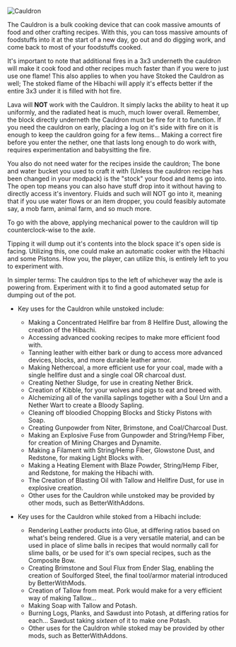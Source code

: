 ![Cauldron](block:betterwithmods:cooking_pot@1)

The Cauldron is a bulk cooking device that can cook massive amounts of food and other crafting recipes. With this, you can toss massive amounts of foodstuffs into it at the start of a new day, go out and do digging work, and come back to most of your foodstuffs cooked.

It's important to note that additional fires in a 3x3 underneth the cauldron will make it cook food and other recipes much faster than if you were to just use one flame! This also applies to when you have Stoked the Cauldron as well; The stoked flame of the Hibachi will apply it's effects better if the entire 3x3 under it is filled with hot fire.

Lava will **NOT** work with the Cauldron. It simply lacks the ability to heat it up uniformly, and the radiated heat is much, much lower overall. Remember, the block directly underneth the Cauldron must be fire for it to function. If you need the cauldron on early, placing a log on it's side with fire on it is enough to keep the cauldron going for a few items... Making a correct fire before you enter the nether, one that lasts long enough to do work with, requires experimentation and babysitting the fire.

You also do not need water for the recipes inside the cauldron; The bone and water bucket you used to craft it with (Unless the cauldron recipe has been changed in your modpack) is the "stock" your food and items go into. The open top means you can also have stuff drop into it without having to directly access it's inventory. Fluids and such will NOT go into it, meaning that if you use water flows or an item dropper, you could feasibly automate say, a mob farm, animal farm, and so much more.

To go with the above, applying mechanical power to the cauldron will tip counterclock-wise to the axle.

Tipping it will dump out it's contents into the block space it's open side is facing. Utilizing this, one could make an automatic cooker with the Hibachi and some Pistons. How you, the player, can utilize this, is entirely left to you to experiment with.

In simpler terms: The cauldron tips to the left of whichever way the axle is powering from. Experiment with it to find a good automated setup for dumping out of the pot.

* Key uses for the Cauldron while unstoked include:
  * Making a Concentrated Hellfire bar from 8 Hellfire Dust, allowing the creation of the Hibachi.
  * Accessing advanced cooking recipes to make more efficient food with.
  * Tanning leather with either bark or dung to access more advanced devices, blocks, and more durable leather armor.
  * Making Nethercoal, a more efficient use for your coal, made with a single hellfire dust and a single coal OR charcoal dust.
  * Creating Nether Sludge, for use in creating Nether Brick.
  * Creation of Kibble, for your wolves and pigs to eat and breed with.
  * Alchemizing all of the vanilla saplings together with a Soul Urn and a Nether Wart to create a Bloody Sapling.
  * Cleaning off bloodied Chopping Blocks and Sticky Pistons with Soap.
  * Creating Gunpowder from Niter, Brimstone, and Coal/Charcoal Dust.
  * Making an Explosive Fuse from Gunpowder and String/Hemp Fiber, for creation of Mining Charges and Dynamite.
  * Making a Filament with String/Hemp Fiber, Glowstone Dust, and Redstone, for making Light Blocks with.
  * Making a Heating Element with Blaze Powder, String/Hemp Fiber, and Redstone, for making the Hibachi with.
  * The Creation of Blasting Oil with Tallow and Hellfire Dust, for use in explosive creation.
  * Other uses for the Cauldron while unstoked may be provided by other mods, such as BetterWithAddons.

* Key uses for the Cauldron while stoked from a Hibachi include:
  * Rendering Leather products into Glue, at differing ratios based on what's being rendered. Glue is a very versatile material, and can be used in place of slime balls in recipes that would normally call for slime balls, or be used for it's own special recipes, such as the Composite Bow.
  * Creating Brimstone and Soul Flux from Ender Slag, enabling the creation of Soulforged Steel, the final tool/armor material introduced by BetterWithMods.
  * Creation of Tallow from meat. Pork would make for a very efficient way of making Tallow...
  * Making Soap with Tallow and Potash.
  * Burning Logs, Planks, and Sawdust into Potash, at differing ratios for each... Sawdust taking *sixteen* of it to make one Potash.
  * Other uses for the Cauldron while stoked may be provided by other mods, such as BetterWithAddons.

